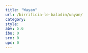```yaml
---
title: "Wayan"
url: /birrificia-le-baladin/wayan/
category: 
style: 
abv: 5.6
ibu: 0
srm: 0
upc: 0
---
```


